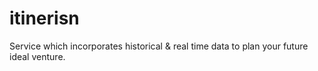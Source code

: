 # itinerisn
Service which incorporates historical &amp; real time data to plan your future ideal venture.
